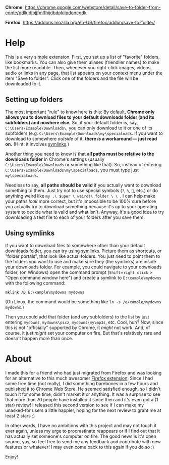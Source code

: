 **Chrome**: https://chrome.google.com/webstore/detail/save-to-folder-from-conte/pdlkjdlbjjfmlfhijdbdpkilpdoncgdk

**Firefox**: https://addons.mozilla.org/en-US/firefox/addon/save-to-folder/

# Help

This is a very simple extension. First, you set up a list of "favorite" folders, like bookmarks. You can also give them aliases (friendlier names) to make the list more readable. Then, whenever you right-click images, videos, audio or links in any page, that list appears on your context menu under the item "Save to folder". Click one of the folders and the file will be downloaded to it.

## Setting up folders
The most important "rule" to know here is this: By default, **Chrome only allows you to download files to your default downloads folder (and its subfolders) and nowhere else.** So, if your default folder is, say, `C:\Users\Example\Downloads\`, you can only download to it or one of its subfolders (e.g. `C:\Users\Example\Downloads\my\specialoads`. If you want to download to somewhere *outside* of it, **there *is* a workaround — just read on.** (Hint: it involves [symlinks](https://en.wikipedia.org/wiki/Symbolic_link).)

Another thing you need to know is that **all paths must be relative to the downloads folder** in Chrome's settings (usually `C:\Users\Example\Downloads` or something like that). So, instead of entering  `C:\Users\Example\Downloads\my\specialoads`, you must type just `my\specialoads`.

Needless to say, **all paths should be valid** if you actually want to download something to them. Just try not to use special symbols (`?`, `%`, `💩`, etc.) or do anything weird like `my .\ $uper \ weird!\.folder \ \ `. I can help make your paths *look* more correct, but it's impossible to be 100% sure before you actually try to download something because it's up to your operating system to decide what is valid and what isn't. Anyway, it's a good idea to try downloading a test file to each of your folders after you save them.

## Using symlinks
If you want to download files to somewhere other than your default downloads folder, you can try using [symlinks](https://en.wikipedia.org/wiki/Symbolic_link). Picture them as shortcuts, or "folder portals", that look like actual folders. You just need to point them to the folders you want to use and make sure they (the symlinks) are inside your downloads folder. For example, you could navigate to your downloads folder, (on Windows) open the command prompt (`Shift`+`right click` > "Open command window here") and create a symlink to `E:\xample\mydowns` with the following command:

`mklink /D E:\xample\mydowns mydowns`

(On Linux, the command would be something like `ln -s /e/xample/mydowns mydowns`.)

Then you could add that folder (and any subfolders) to the list by just entering `mydowns`, `mydowns\picz`, `mydowns\my\mp3s`, etc. Cool, huh? Now, since this is not "officially" supported by Chrome, it *might* not work. And, of course, it just *might* set your computer on fire. But that's relatively rare and doesn't happen more than once.

# About
I made this for a friend who had just migrated from Firefox and was looking for an alternative to this much awesomer [Firefox extension](https://addons.mozilla.org/pt-BR/firefox/addon/save-image-in-folder/). Since I had some free time (not really), I did something barebones in a few hours and published it to Chrome Web Store. He seemed satisfied enough, so I didn't touch it for some time, didn't market it or anything. It was a surprise to see that more than 70 people have installed it since then and it's even got a (1 star) review! I released this second version to see if I can make my unasked-for users a little happier, hoping for the next review to grant me at least 2 stars :)

In other words, I have no ambitions with this project and may not touch it ever again, unless my urge to procrastinate reappears or if I find out that it has actually set someone's computer on fire. The good news is it's open source, yay, so feel free to send me any feedback and contribute with new features or whatever! I may even come back to this again if you do so :)

Enjoy!
